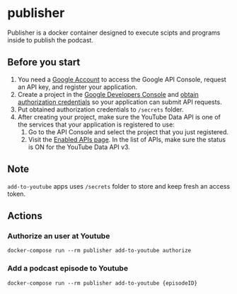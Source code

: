 # publisher

Publisher is a docker container designed to execute scipts and programs inside to publish the podcast.

## Before you start

1. You need a [Google Account](https://www.google.com/accounts/NewAccount) to access the Google API Console, request an API key, and register your application. 
1. Create a project in the [Google Developers Console](https://console.developers.google.com/) and [obtain authorization credentials](https://developers.google.com/youtube/registering_an_application) so your application can submit API requests.
1. Put obtained authorization credentials to `/secrets` folder.
1. After creating your project, make sure the YouTube Data API is one of the services that your application is registered to use:
    1. Go to the API Console and select the project that you just registered.
    1. Visit the [Enabled APIs page](https://console.developers.google.com/apis/enabled). In the list of APIs, make sure the status is ON for the YouTube Data API v3.

## Note

`add-to-youtube` apps uses `/secrets` folder to store and keep fresh an access token. 

## Actions

### Authorize an user at Youtube

`docker-compose run --rm publisher add-to-youtube authorize`

### Add a podcast episode to Youtube

`docker-compose run --rm publisher add-to-youtube {episodeID}`
